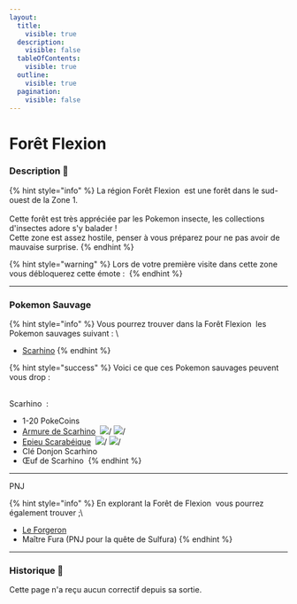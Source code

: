 ```yaml
---
layout:
  title:
    visible: true
  description:
    visible: false
  tableOfContents:
    visible: true
  outline:
    visible: true
  pagination:
    visible: false
---
```


# Forêt Flexion

### Description 📃

{% hint style="info" %}
La région Forêt Flexion <img src="../../.gitbook/assets/image (8).png" alt="" data-size="line"> est une forêt dans le sud-ouest de la Zone 1.\
\
Cette forêt est très appréciée par les Pokemon insecte, les collections d'insectes adore s'y balader ! \
Cette zone est assez hostile, penser à vous préparez pour ne pas avoir de mauvaise surprise.
{% endhint %}

{% hint style="warning" %}
Lors de votre première visite dans cette zone vous débloquerez cette émote : <img src="../../.gitbook/assets/image (8).png" alt="" data-size="line">
{% endhint %}

***

### Pokemon Sauvage

{% hint style="info" %}
Vous pourrez trouver dans la Forêt Flexion <img src="../../.gitbook/assets/image (8).png" alt="" data-size="line"> les Pokemon sauvages suivant : \


* [Scarhino](../../pokemon/pokedex/scarhino/)<img src="../../.gitbook/assets/heracross (11).png" alt="" data-size="line">
{% endhint %}

{% hint style="success" %}
Voici ce que ces Pokemon sauvages peuvent vous drop :&#x20;

\
Scarhino <img src="../../.gitbook/assets/heracross (11).png" alt="" data-size="line"> :&#x20;

* 1-20 PokeCoins <img src="../../.gitbook/assets/image (140).png" alt="" data-size="line">
* [Armure de Scarhino](../../equipement/armures/armure-de-scarhino.md) <img src="../../.gitbook/assets/megaheracross_armor.png" alt="" data-size="line"> ![](<../../.gitbook/assets/image (15).png>)/ ![](<../../.gitbook/assets/image (16).png>)/ <img src="../../.gitbook/assets/image (17).png" alt="" data-size="original">
* [Epieu Scarabéique](../../equipement/armes/epieu-scarabique.md) <img src="../../.gitbook/assets/halbecross.png" alt="" data-size="line"> ![](<../../.gitbook/assets/image (15).png>)/ ![](<../../.gitbook/assets/image (16).png>)/ <img src="../../.gitbook/assets/image (17).png" alt="" data-size="original">
* Clé Donjon Scarhino <img src="../../.gitbook/assets/image (13).png" alt="" data-size="line">
* Œuf de Scarhino <img src="../../.gitbook/assets/image (14).png" alt="" data-size="line">
{% endhint %}

***

PNJ

{% hint style="info" %}
En explorant la Forêt de Flexion <img src="../../.gitbook/assets/image (8).png" alt="" data-size="line"> vous pourrez également trouver ;\


* [Le Forgeron](../le-forgeron.md) <img src="../../.gitbook/assets/image (142).png" alt="" data-size="line">
* Maître Fura (PNJ pour la quête de Sulfura)
{% endhint %}

***

### Historique 📖&#x20;

Cette page n'a reçu aucun correctif depuis sa sortie.
